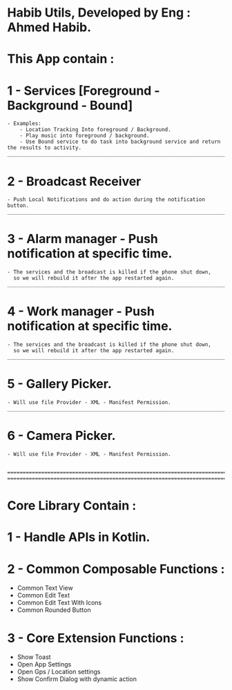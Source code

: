 # Habib Utils, Developed by Eng : Ahmed Habib.

# This App contain :

# 1 - Services [Foreground - Background - Bound]

    - Examples: 
        - Location Tracking Into foreground / Background.
        - Play music into foreground / background.
        - Use Bound service to do task into background service and return the results to activity.
    ________________________________________________________________________________________________________

# 2 - Broadcast Receiver

    - Push Local Notifications and do action during the notification button.
    ________________________________________________________________________________________________________

# 3 - Alarm manager - Push notification at specific time.

    - The services and the broadcast is killed if the phone shut down,
      so we will rebuild it after the app restarted again.
    ________________________________________________________________________________________________________

# 4 - Work manager - Push notification at specific time.

    - The services and the broadcast is killed if the phone shut down,
      so we will rebuild it after the app restarted again.
    ________________________________________________________________________________________________________

# 5 - Gallery Picker.

    - Will use file Provider - XML - Manifest Permission.
    ________________________________________________________________________________________________________

# 6 - Camera Picker.

    - Will use file Provider - XML - Manifest Permission.


    ========================================================================================================
    ========================================================================================================

# Core Library Contain :

# 1 - Handle APIs in Kotlin.

# 2 - Common Composable Functions :

- Common Text View
- Common Edit Text
- Common Edit Text With Icons
- Common Rounded Button

# 3 - Core Extension Functions :

- Show Toast
- Open App Settings
- Open Gps / Location settings
- Show Confirm Dialog with dynamic action
